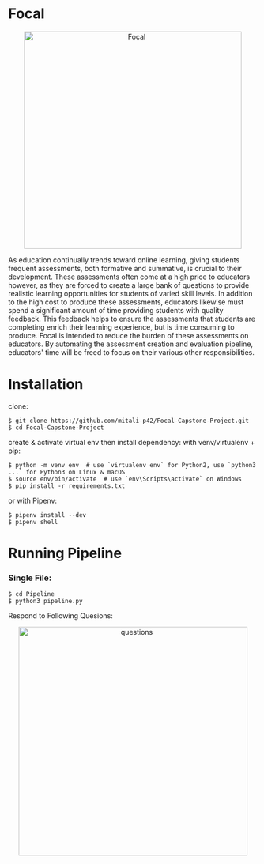 # Focal
<p align="center">
<img width="440" align= "center" alt="Focal" src="https://github.com/mitali-p42/Focal-Capstone-Project/assets/113000033/e1a7fe39-7fac-4533-9e49-2cd1928dc5bf">
</p>

As education continually trends toward online learning, giving students frequent assessments, both formative and summative, is crucial to their development. These assessments often come at a high price to educators however, as they are forced to create a large bank of questions to provide realistic learning opportunities for students of varied skill levels. In addition to the high cost to produce these assessments, educators likewise must spend a significant amount of time providing students with quality feedback. This feedback helps to ensure the assessments that students are completing enrich their learning experience, but is time consuming to produce. Focal is intended to reduce the burden of these assessments on educators. By automating the assessment creation and evaluation pipeline, educators' time will be freed to focus on their various other responsibilities. 

# Installation
clone:
```
$ git clone https://github.com/mitali-p42/Focal-Capstone-Project.git
$ cd Focal-Capstone-Project
```
create & activate virtual env then install dependency:
with venv/virtualenv + pip:
```
$ python -m venv env  # use `virtualenv env` for Python2, use `python3 ...` for Python3 on Linux & macOS
$ source env/bin/activate  # use `env\Scripts\activate` on Windows
$ pip install -r requirements.txt
```
or with Pipenv:
```
$ pipenv install --dev
$ pipenv shell
```
# Running Pipeline
### Single File:
```
$ cd Pipeline
$ python3 pipeline.py
```
Respond to Following Quesions:
<p align="center">
<img width="463" alt="questions" src="https://github.com/mitali-p42/Focal-Capstone-Project/assets/95736002/567c4d44-2d48-4504-9414-9232eac891d5">
</p>

